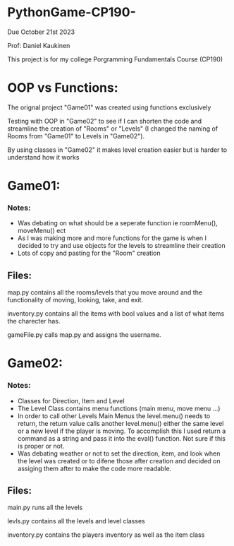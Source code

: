# PythonGame-CP190-

Due October 21st 2023 

Prof: Daniel Kaukinen


This project is for my college Porgramming Fundamentals Course (CP190)


# OOP vs Functions:

The orignal project "Game01" was created using functions exclusively

Testing with OOP in "Game02" to see if I can shorten the code and streamline the creation of "Rooms" or "Levels" (I changed the naming of Rooms from "Game01" to Levels in "Game02").

By using classes in "Game02" it makes level creation easier but is harder to understand how it works 

# Game01:

### Notes: 

- Was debating on what should be a seperate function ie roomMenu(), moveMenu() ect
- As I was making more and more functions for the game is when I decided to try and use objects for the levels to streamline their creation
- Lots of copy and pasting for the "Room" creation 


## Files:

  map.py contains all the rooms/levels that you move around and the functionality of moving, looking, take, and exit.

  inventory.py contains all the items with bool values and a list of what items the charecter has.

  gameFile.py calls map.py and assigns the username.

# Game02: 

### Notes: 

- Classes for Direction, Item and Level
- The Level Class contains menu functions (main menu, move menu ...)
- In order to call other Levels Main Menus the level.menu() needs to return, the return value calls another level.menu() either the same level or a new level if the player is moving. To accomplish this I used return a command as a string and pass it into the eval() function. Not sure if this is proper or not.
- Was debating weather or not to set the direction, item, and look when the level was created or to difene those after creation and decided on assiging them after to make the code more readable.


## Files:

  main.py runs all the levels

  levls.py contains all the levels and level classes

  inventory.py contains the players inventory as well as the item class

  

